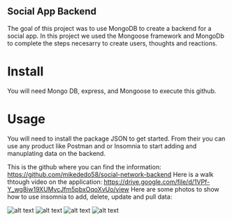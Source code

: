 ## Social App Backend
The goal of this project was to use MongoDB to create a backend for a social app. In this project we used the Mongoose framework and MongoDb to complete the steps necesarry to create users, thoughts and reactions.

# Install
You will need Mongo DB, express, and Mongoose to execute this github.

# Usage

You will need to install the package JSON to get started. From their you can use any product like Postman and or Insomnia to start adding and manuplating data on the backend.

This is the github where you can find the information: https://github.com/mikededo58/social-network-backend
Here is a walk thtough video on the application: https://drive.google.com/file/d/1VPf-Y_wg8iw19XUMvcJfm5pbxOqoXvUo/view
Here are some photos to show how to use insomnia to add, delete, update and pull data:

![alt text](./assets/Screenshot%202024-04-29%20at%205.23.59 PM.png)
![alt text](./assets/Screenshot%202024-04-29%20at%205.24.05 PM.png)
![alt text](./assets/Screenshot%202024-04-29%20at%205.24.13 PM.png)
![alt text](./assets/Screenshot%202024-04-29%20at%205.24.19 PM.png)

